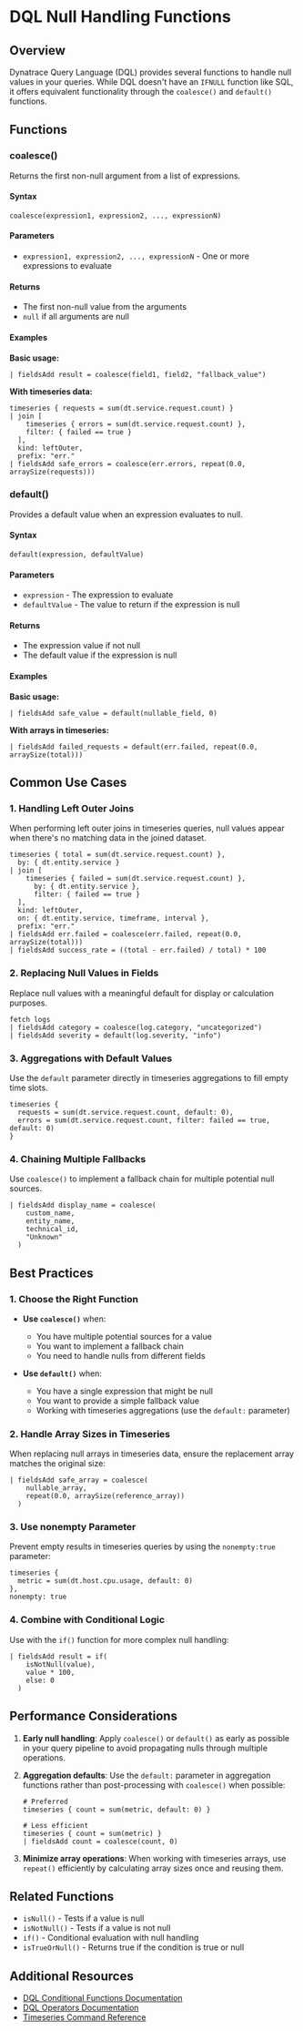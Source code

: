 # DQL Null Handling Functions

## Overview

Dynatrace Query Language (DQL) provides several functions to handle null values in your queries. While DQL doesn't have an `IFNULL` function like SQL, it offers equivalent functionality through the `coalesce()` and `default()` functions.

## Functions

### coalesce()

Returns the first non-null argument from a list of expressions.

#### Syntax
```dql
coalesce(expression1, expression2, ..., expressionN)
```

#### Parameters
- `expression1, expression2, ..., expressionN` - One or more expressions to evaluate

#### Returns
- The first non-null value from the arguments
- `null` if all arguments are null

#### Examples

**Basic usage:**
```dql
| fieldsAdd result = coalesce(field1, field2, "fallback_value")
```

**With timeseries data:**
```dql
timeseries { requests = sum(dt.service.request.count) }
| join [
    timeseries { errors = sum(dt.service.request.count) },
    filter: { failed == true }
  ],
  kind: leftOuter,
  prefix: "err."
| fieldsAdd safe_errors = coalesce(err.errors, repeat(0.0, arraySize(requests)))
```

### default()

Provides a default value when an expression evaluates to null.

#### Syntax
```dql
default(expression, defaultValue)
```

#### Parameters
- `expression` - The expression to evaluate
- `defaultValue` - The value to return if the expression is null

#### Returns
- The expression value if not null
- The default value if the expression is null

#### Examples

**Basic usage:**
```dql
| fieldsAdd safe_value = default(nullable_field, 0)
```

**With arrays in timeseries:**
```dql
| fieldsAdd failed_requests = default(err.failed, repeat(0.0, arraySize(total)))
```

## Common Use Cases

### 1. Handling Left Outer Joins

When performing left outer joins in timeseries queries, null values appear when there's no matching data in the joined dataset.

```dql
timeseries { total = sum(dt.service.request.count) },
  by: { dt.entity.service }
| join [
    timeseries { failed = sum(dt.service.request.count) },
      by: { dt.entity.service },
      filter: { failed == true }
  ],
  kind: leftOuter,
  on: { dt.entity.service, timeframe, interval },
  prefix: "err."
| fieldsAdd err.failed = coalesce(err.failed, repeat(0.0, arraySize(total)))
| fieldsAdd success_rate = ((total - err.failed) / total) * 100
```

### 2. Replacing Null Values in Fields

Replace null values with a meaningful default for display or calculation purposes.

```dql
fetch logs
| fieldsAdd category = coalesce(log.category, "uncategorized")
| fieldsAdd severity = default(log.severity, "info")
```

### 3. Aggregations with Default Values

Use the `default` parameter directly in timeseries aggregations to fill empty time slots.

```dql
timeseries {
  requests = sum(dt.service.request.count, default: 0),
  errors = sum(dt.service.request.count, filter: failed == true, default: 0)
}
```

### 4. Chaining Multiple Fallbacks

Use `coalesce()` to implement a fallback chain for multiple potential null sources.

```dql
| fieldsAdd display_name = coalesce(
    custom_name,
    entity_name,
    technical_id,
    "Unknown"
  )
```

## Best Practices

### 1. Choose the Right Function

- **Use `coalesce()`** when:
  - You have multiple potential sources for a value
  - You want to implement a fallback chain
  - You need to handle nulls from different fields

- **Use `default()`** when:
  - You have a single expression that might be null
  - You want to provide a simple fallback value
  - Working with timeseries aggregations (use the `default:` parameter)

### 2. Handle Array Sizes in Timeseries

When replacing null arrays in timeseries data, ensure the replacement array matches the original size:

```dql
| fieldsAdd safe_array = coalesce(
    nullable_array,
    repeat(0.0, arraySize(reference_array))
  )
```

### 3. Use nonempty Parameter

Prevent empty results in timeseries queries by using the `nonempty:true` parameter:

```dql
timeseries {
  metric = sum(dt.host.cpu.usage, default: 0)
},
nonempty: true
```

### 4. Combine with Conditional Logic

Use with the `if()` function for more complex null handling:

```dql
| fieldsAdd result = if(
    isNotNull(value),
    value * 100,
    else: 0
  )
```

## Performance Considerations

1. **Early null handling**: Apply `coalesce()` or `default()` as early as possible in your query pipeline to avoid propagating nulls through multiple operations.

2. **Aggregation defaults**: Use the `default:` parameter in aggregation functions rather than post-processing with `coalesce()` when possible:
   ```dql
   # Preferred
   timeseries { count = sum(metric, default: 0) }
   
   # Less efficient
   timeseries { count = sum(metric) }
   | fieldsAdd count = coalesce(count, 0)
   ```

3. **Minimize array operations**: When working with timeseries arrays, use `repeat()` efficiently by calculating array sizes once and reusing them.

## Related Functions

- `isNull()` - Tests if a value is null
- `isNotNull()` - Tests if a value is not null
- `if()` - Conditional evaluation with null handling
- `isTrueOrNull()` - Returns true if the condition is true or null

## Additional Resources

- [DQL Conditional Functions Documentation](https://docs.dynatrace.com/docs/platform/grail/dynatrace-query-language/functions/conditional-functions)
- [DQL Operators Documentation](https://docs.dynatrace.com/docs/discover-dynatrace/references/dynatrace-query-language/operators)
- [Timeseries Command Reference](https://docs.dynatrace.com/docs/discover-dynatrace/references/dynatrace-query-language/commands/metric-commands)